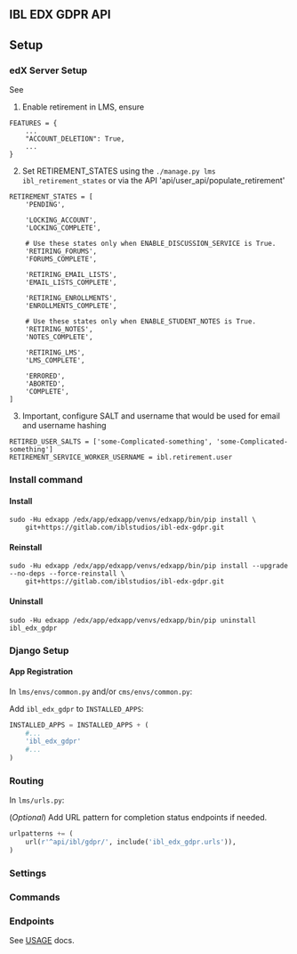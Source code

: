 ## IBL EDX GDPR API

## Setup
### edX Server Setup
See 
1. Enable retirement in LMS, ensure 
```
FEATURES = {
    ...
    "ACCOUNT_DELETION": True,
    ...
}
```
2. Set RETIREMENT_STATES using the ``./manage.py lms ibl_retirement_states`` or via the API 'api/user_api/populate_retirement'
```
RETIREMENT_STATES = [
    'PENDING',

    'LOCKING_ACCOUNT',
    'LOCKING_COMPLETE',

    # Use these states only when ENABLE_DISCUSSION_SERVICE is True.
    'RETIRING_FORUMS',
    'FORUMS_COMPLETE',

    'RETIRING_EMAIL_LISTS',
    'EMAIL_LISTS_COMPLETE',

    'RETIRING_ENROLLMENTS',
    'ENROLLMENTS_COMPLETE',

    # Use these states only when ENABLE_STUDENT_NOTES is True.
    'RETIRING_NOTES',
    'NOTES_COMPLETE',

    'RETIRING_LMS',
    'LMS_COMPLETE',

    'ERRORED',
    'ABORTED',
    'COMPLETE',
]
```

3. Important, configure SALT and username that would be used for email and username hashing
```
RETIRED_USER_SALTS = ['some-Complicated-something', 'some-Complicated-something']
RETIREMENT_SERVICE_WORKER_USERNAME = ibl.retirement.user
```

### Install command
#### Install
```shell
sudo -Hu edxapp /edx/app/edxapp/venvs/edxapp/bin/pip install \
    git+https://gitlab.com/iblstudios/ibl-edx-gdpr.git
```

#### Reinstall
```shell
sudo -Hu edxapp /edx/app/edxapp/venvs/edxapp/bin/pip install --upgrade --no-deps --force-reinstall \
    git+https://gitlab.com/iblstudios/ibl-edx-gdpr.git
```

#### Uninstall
```shell
sudo -Hu edxapp /edx/app/edxapp/venvs/edxapp/bin/pip uninstall ibl_edx_gdpr
```

### Django Setup

#### App Registration
In `lms/envs/common.py` and/or `cms/envs/common.py`:

Add `ibl_edx_gdpr` to `INSTALLED_APPS`:

```python
INSTALLED_APPS = INSTALLED_APPS + (
    #...
    'ibl_edx_gdpr'
    #...
)
```

### Routing
In `lms/urls.py`:

(_Optional_) Add URL pattern for completion status endpoints if needed.

```python
urlpatterns += (
    url(r'^api/ibl/gdpr/', include('ibl_edx_gdpr.urls')),
)
```

### Settings


### Commands

### Endpoints

See [USAGE](USAGE.md) docs.
